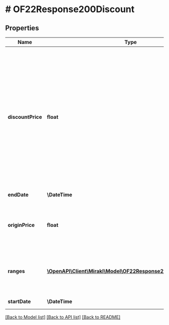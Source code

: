 # # OF22Response200Discount

## Properties

Name | Type | Description | Notes
------------ | ------------- | ------------- | -------------
**discountPrice** | **float** | Discount price. Not to be read if discount with ranges is specified (i.e. discount with at least one range with quantity threshold greater than one). &lt;br/&gt;For Dropship specifically: the purchasing discount price. | [optional]
**endDate** | **\DateTime** | Discount end date | [optional]
**originPrice** | **float** | Origin price &lt;br/&gt;For Dropship specifically: the origin purchasing price | [optional]
**ranges** | [**\OpenAPI\Client\Mirakl\Model\OF22Response200DiscountRanges[]**](OF22Response200DiscountRanges.md) | Discount ranges &lt;br/&gt;Not applicable for Dropship offers | [optional]
**startDate** | **\DateTime** | Discount start date | [optional]

[[Back to Model list]](../../README.md#models) [[Back to API list]](../../README.md#endpoints) [[Back to README]](../../README.md)
